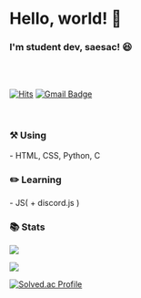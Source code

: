 <h1>Hello, world! 👋</h1>
<h3>I'm student dev, saesac! 😆</h3>

<br><br>

[![Hits](https://hits.seeyoufarm.com/api/count/incr/badge.svg?url=https%3A%2F%2Fgithub.com%2Fsaesac%2Fhit-counter&count_bg=%2379C83D&title_bg=%23555555&icon=&icon_color=%23E7E7E7&title=Visits&edge_flat=false)](https://hits.seeyoufarm.com)
[![Gmail Badge](https://img.shields.io/badge/Gmail-D14836?style=flat&logo=Gmail&logoColor=white)](mailto:saesacdev@gmail.com)

<br>

<h3>⚒️ Using</h3>
- HTML, CSS, Python, C

<h3>✏️ Learning</h3>
- JS( + discord.js )

<h3>📚️ Stats</h3>

![](https://github-readme-stats.vercel.app/api/top-langs/?username=saesac&langs_count=8&layout=compact&theme=gotham)

![](https://github-readme-stats.vercel.app/api?username=saesac&show_icons=true&theme=gotham)

[![Solved.ac Profile](http://mazassumnida.wtf/api/v2/generate_badge?boj=saesac)](https://solved.ac/saesac)
